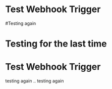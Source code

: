 # Test Webhook Trigger
#Testing again
# Testing for the last time
# Test Webhook Trigger
testing again
..
testing again
